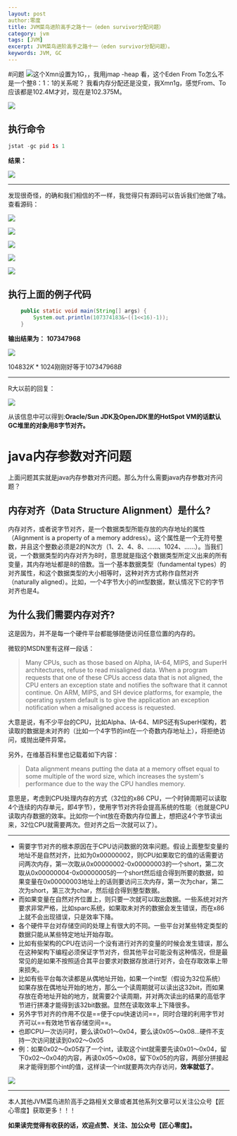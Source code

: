 ```yaml
---
layout: post 
author:零度
title: JVM菜鸟进阶高手之路十一（eden survivor分配问题）
category: jvm
tags: [JVM]
excerpt: JVM菜鸟进阶高手之路十一（eden survivor分配问题）。
keywords: JVM, GC
---
```


#问题
![](http://upload-images.jianshu.io/upload_images/7849276-e98d8db213e6db62.png?imageMogr2/auto-orient/strip%7CimageView2/2/w/1240)这个Xmn设置为1G，，我用jmap -heap 看，这个Eden From To怎么不是一个整8：1：1的关系呢？
我看内存分配还是没变，我Xmn1g，感觉From、To应该都是102.4M才对，现在是102.375M。

![](http://upload-images.jianshu.io/upload_images/7849276-7f927f6574c7018a.png?imageMogr2/auto-orient/strip%7CimageView2/2/w/1240)

## 执行命令
``` java
jstat -gc pid 1s 1
```
**结果：**

![](http://upload-images.jianshu.io/upload_images/7849276-e888ec381e08c757.png?imageMogr2/auto-orient/strip%7CimageView2/2/w/1240)

--------------------
发现很奇怪，的确和我们相信的不一样，我觉得只有源码可以告诉我们他做了啥。查看源码：

![](http://upload-images.jianshu.io/upload_images/7849276-856701dde574d81e.png?imageMogr2/auto-orient/strip%7CimageView2/2/w/1240)

![](http://upload-images.jianshu.io/upload_images/7849276-e51fef97292d6a50.png?imageMogr2/auto-orient/strip%7CimageView2/2/w/1240)

![](http://upload-images.jianshu.io/upload_images/7849276-41918a060c286e78.png?imageMogr2/auto-orient/strip%7CimageView2/2/w/1240)

![](http://upload-images.jianshu.io/upload_images/7849276-c3b3801a279ba783.png?imageMogr2/auto-orient/strip%7CimageView2/2/w/1240)

![](http://upload-images.jianshu.io/upload_images/7849276-f4b18fecda1f6f25.png?imageMogr2/auto-orient/strip%7CimageView2/2/w/1240)

## 执行上面的例子代码
``` java
    public static void main(String[] args) {
		System.out.println(107374183&~((1<<16)-1));
	}
```
**输出结果为：**
**107347968**


![](http://upload-images.jianshu.io/upload_images/7849276-a24f7647a4f1d1c6.png?imageMogr2/auto-orient/strip%7CimageView2/2/w/1240)

104832*K* * 1024刚刚好等于107347968*B*

----------------------

R大以前的回复：

![](http://upload-images.jianshu.io/upload_images/7849276-7241d5ce8d95be5f.png?imageMogr2/auto-orient/strip%7CimageView2/2/w/1240)

从该信息中可以得到:**Oracle/Sun JDK及OpenJDK里的HotSpot VM的话默认GC堆里的对象用8字节对齐。**
# java内存参数对齐问题
上面问题其实就是java内存参数对齐问题。那么为什么需要java内存参数对齐问题？

## 内存对齐（Data Structure Alignment）是什么?
内存对齐，或者说字节对齐，是一个数据类型所能存放的内存地址的属性（Alignment is a property of a memory address）。这个属性是一个无符号整数，并且这个整数必须是2的N次方（1、2、4、8、……、1024、……）。当我们说，一个数据类型的内存对齐为8时，意思就是指这个数据类型所定义出来的所有变量，其内存地址都是8的倍数。当一个基本数据类型（fundamental types）的对齐属性，和这个数据类型的大小相等时，这种对齐方式称作自然对齐（naturally aligned）。比如，一个4字节大小的int型数据，默认情况下它的字节对齐也是4。

## 为什么我们需要内存对齐?
这是因为，并不是每一个硬件平台都能够随便访问任意位置的内存的。

微软的MSDN里有这样一段话：

>Many CPUs, such as those based on Alpha, IA-64, MIPS, and SuperH architectures, refuse to read misaligned data. When a program requests that one of these CPUs access data that is not aligned, the CPU enters an exception state and notifies the software that it cannot continue. On ARM, MIPS, and SH device platforms, for example, the operating system default is to give the application an exception notification when a misaligned access is requested.

大意是说，有不少平台的CPU，比如Alpha、IA-64、MIPS还有SuperH架构，若读取的数据是未对齐的（比如一个4字节的int在一个奇数内存地址上），将拒绝访问，或抛出硬件异常。

另外，在维基百科里也记载着如下内容：

>Data alignment means putting the data at a memory offset equal to some multiple of the word size, which increases the system's performance due to the way the CPU handles memory.

意思是，考虑到CPU处理内存的方式（32位的x86 CPU，一个时钟周期可以读取4个连续的内存单元，即4字节），使用字节对齐将会提高系统的性能（也就是CPU读取内存数据的效率。比如你一个int放在奇数内存位置上，想把这4个字节读出来，32位CPU就需要两次。但对齐之后一次就可以了）。

----------------------------

- 需要字节对齐的根本原因在于CPU访问数据的效率问题。假设上面整型变量的地址不是自然对齐，比如为0x00000002，则CPU如果取它的值的话需要访问两次内存，第一次取从0x00000002-0x00000003的一个short，第二次取从0x00000004-0x00000005的一个short然后组合得到所要的数据，如果变量在0x00000003地址上的话则要访问三次内存，第一次为char，第二次为short，第三次为char，然后组合得到整型数据。
- 而如果变量在自然对齐位置上，则只要一次就可以取出数据。一些系统对对齐要求非常严格，比如sparc系统，如果取未对齐的数据会发生错误，而在x86上就不会出现错误，只是效率下降。
- 各个硬件平台对存储空间的处理上有很大的不同。一些平台对某些特定类型的数据只能从某些特定地址开始存取。
- 比如有些架构的CPU在访问一个没有进行对齐的变量的时候会发生错误，那么在这种架构下编程必须保证字节对齐，但其他平台可能没有这种情况，但是最常见的是如果不按照适合其平台要求对数据存放进行对齐，会在存取效率上带来损失。
- 比如有些平台每次读都是从偶地址开始，如果一个int型（假设为32位系统）如果存放在偶地址开始的地方，那么一个读周期就可以读出这32bit，而如果存放在奇地址开始的地方，就需要2个读周期，并对两次读出的结果的高低字节进行拼凑才能得到该32bit数据。显然在读取效率上下降很多。
- 另外字节对齐的作用不仅是==便于cpu快速访问==，同时合理的利用字节对齐可以==有效地节省存储空间==。
- 也即CPU一次访问时，要么读0x01～0x04，要么读0x05～0x08…硬件不支持一次访问就读到0x02～0x05
- 例：如果0x02～0x05存了一个int，读取这个int就需要先读0x01～0x04，留下0x02～0x04的内容，再读0x05～0x08，留下0x05的内容，两部分拼接起来才能得到那个int的值，这样读一个int就要两次内存访问，**效率就低了**。

![](http://upload-images.jianshu.io/upload_images/7849276-9a8d9bd4af2c8841.png?imageMogr2/auto-orient/strip%7CimageView2/2/w/1240)

 

-------------------

本人其他JVM菜鸟进阶高手之路相关文章或者其他系列文章可以关注公众号【匠心零度】获取更多！！！

**如果读完觉得有收获的话，欢迎点赞、关注、加公众号【匠心零度】。**